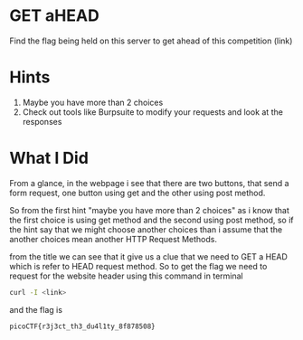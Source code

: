 # GET aHEAD
Find the flag being held on this server to get ahead of
this competition (link)

# Hints
1. Maybe you have more than 2 choices
2. Check out tools like Burpsuite to modify your
requests and look at the responses

# What I Did
From a glance, in the webpage i see that there are two buttons, that send
a form request, one button using get and the other using post method.

So from the first hint "maybe you have more than 2 choices" as i know that
the first choice is using get method and the second using post method, so
if the hint say that we might choose another choices than i assume that 
the another choices mean another HTTP Request Methods.

from the title we can see that it give us a clue that we need to GET a HEAD
which is refer to HEAD request method. So to get the flag we need to 
request for the website header using this command in terminal 

```bash
curl -I <link>
```
and the flag is 

```bash
picoCTF{r3j3ct_th3_du4l1ty_8f878508}
```

